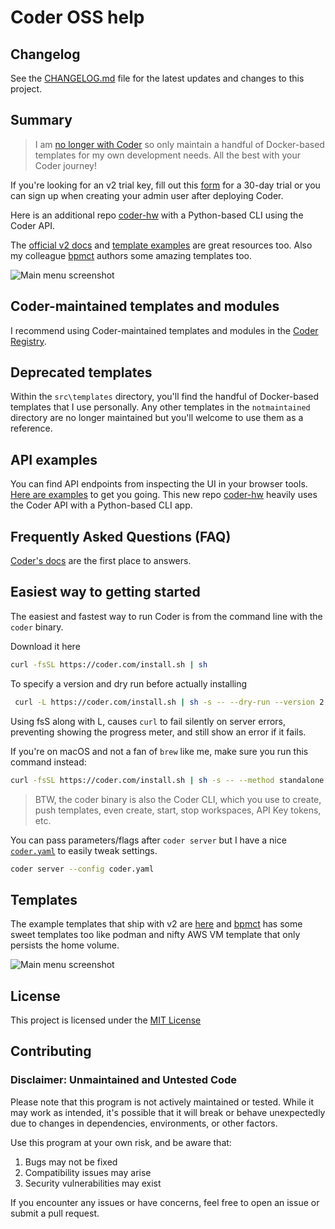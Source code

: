 # Coder OSS help

## Changelog

See the [CHANGELOG.md](CHANGELOG.md) file for the latest updates and changes to this project.

## Summary

> I am [no longer with Coder](https://markmilligan.io/experience) so only maintain a handful of Docker-based templates for my own development needs. All the best with your Coder journey!

If you're looking for an v2 trial key, fill out this [form](https://coder.com/trial) for a 30-day trial or you can sign up when creating your admin user after deploying Coder.

Here is an additional repo [coder-hw](https://github.com/sharkymark/coder-hw) with a Python-based CLI using the Coder API.

The [official v2 docs](https://github.com/coder/coder/tree/main/docs) and [template examples](https://github.com/coder/coder/tree/main/examples/templates) are great resources too. Also my colleague [bpmct](https://github.com/bpmct/coder-templates) authors some amazing templates too.

![Main menu screenshot](./docs/images/docker-template.png)

## Coder-maintained templates and modules

I recommend using Coder-maintained templates and modules in the [Coder Registry](https://registry.coder.com/).

## Deprecated templates

Within the `src\templates` directory, you'll find the handful of Docker-based templates that I use personally. Any other templates in the `notmaintained` directory are no longer maintained but you'll welcome to use them as a reference.

## API examples

You can find API endpoints from inspecting the UI in your browser tools. [Here are examples](api.md) to get you going. This new repo [coder-hw](https://github.com/sharkymark/coder-hw) heavily uses the Coder API with a Python-based CLI app.

## Frequently Asked Questions (FAQ)

[Coder's docs](https://github.com/coder/coder/tree/main/docs) are the first place to answers.

## Easiest way to getting started

The easiest and fastest way to run Coder is from the command line with the `coder` binary.

Download it here

```sh
curl -fsSL https://coder.com/install.sh | sh
```

To specify a version and dry run before actually installing

```sh
 curl -L https://coder.com/install.sh | sh -s -- --dry-run --version 2.10.0
```

Using fsS along with L, causes `curl` to fail silently on server errors, preventing showing the progress meter, and still show an error if it fails.

If you're on macOS and not a fan of `brew` like me, make sure you run this command instead:

```sh
curl -fsSL https://coder.com/install.sh | sh -s -- --method standalone
```

> BTW, the coder binary is also the Coder CLI, which you use to create, push templates, even create, start, stop workspaces, API Key tokens, etc.

You can pass parameters/flags after `coder server` but I have a nice [`coder.yaml`](./standalone-yaml/coder.yaml) to easily tweak settings.

```sh
coder server --config coder.yaml
```

## Templates

The example templates that ship with v2 are [here](https://github.com/coder/coder/tree/main/examples/templates) and [bpmct](https://github.com/bpmct/coder-templates) has some sweet templates too like podman and nifty AWS VM template that only persists the home volume.

![Main menu screenshot](./docs/images/templates-ui.png)

## License

This project is licensed under the [MIT License](LICENSE)

## Contributing

### Disclaimer: Unmaintained and Untested Code

Please note that this program is not actively maintained or tested. While it may work as intended, it's possible that it will break or behave unexpectedly due to changes in dependencies, environments, or other factors.

Use this program at your own risk, and be aware that:

1. Bugs may not be fixed
1. Compatibility issues may arise
1. Security vulnerabilities may exist

If you encounter any issues or have concerns, feel free to open an issue or submit a pull request.
